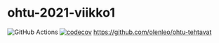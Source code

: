 # ohtu-2021-viikko1

![GitHub Actions](https://github.com/olenleo/ohtu-2020-viikko1/workflows/Java%20CI%20with%20Gradle/badge.svg) [![codecov](https://codecov.io/gh/olenleo/ohtu-2020-viikko1/branch/main/graph/badge.svg?token=KVYMN21AEF)](https://codecov.io/gh/olenleo/ohtu-2020-viikko1)
https://github.com/olenleo/ohtu-tehtavat
